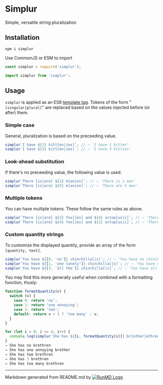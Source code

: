 <!--
  -- This file is auto-generated from src/README_js.md. Changes should be made there.
  -->

# Simplur

Simple, versatile string pluralization

## Installation

```
npm i simplur
```

Use CommonJS or ESM to import

```javascript
const simplur = require('simplur');
```

```javascript
import simplur from 'simplur';
```

## Usage

`simplur` is applied as an ES6 [template tag](https://developer.mozilla.org/en-US/docs/Web/JavaScript/Reference/Template_literals).  Tokens of the form "`[singular|plural]`" are replaced based on the values injected before (or after) them.

### Simple case
General, pluralization is based on the preceeding value.

```javascript
simplur`I have ${1} kitt[en|ies]`; // ⇨ 'I have 1 kitten'
simplur`I have ${3} kitt[en|ies]`; // ⇨ 'I have 3 kitties'
```

### Look-ahead substitution
If there's no preceeding value, the following value is used.
```javascript
simplur`There [is|are] ${1} m[an|en]`; // ⇨ 'There is 1 man'
simplur`There [is|are] ${5} m[an|en]`; // ⇨ 'There are 5 men'
```

### Multiple tokens
You can have multiple tokens.  These follow the same rules as above.
```javascript
simplur`There [is|are] ${1} fox[|es] and ${4} octop[us|i]`; // ⇨ 'There is 1 fox and 4 octopi'
simplur`There [is|are] ${4} fox[|es] and ${1} octop[us|i]`; // ⇨ 'There are 4 foxes and 1 octopus'
```

### Custom quantity strings
To customize the displayed quantity, provide an array of the form `[quantity, text]`.
```javascript
simplur`You have ${[0, 'no']} chinchilla[|s]`; // ⇨ 'You have no chinchillas'
simplur`You have ${[1, 'one lonely']} chinchilla[|s]`; // ⇨ 'You have one lonely chinchilla'
simplur`You have ${[3, 'all the']} chinchilla[|s]`; // ⇨ 'You have all the chinchillas'
```

You may find this more generally useful when combined with a formatting
function, thusly:
```javascript
function formatQuantity(v) {
  switch (v) {
    case 0: return 'no';
    case 1: return 'one annoying';
    case 2: return 'two';
    default: return v > 3 ? 'too many' : v;
  }
}

for (let i = 0; i <= 4; i++) {
  console.log(simplur`She has ${[i, formatQuantity(i)]} br[other|ethren]`);
}
⇒ She has no brethren
⇒ She has one annoying brother
⇒ She has two brethren
⇒ She has 3 brethren
⇒ She has too many brethren
```

----
Markdown generated from README.md by [![RunMD Logo](http://i.imgur.com/h0FVyzU.png)](https://github.com/broofa/runmd)